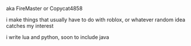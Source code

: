 aka FireMaster or Copycat4858

i make things that usually have to do with roblox, or whatever random idea catches my interest

i write lua and python, soon to include java
